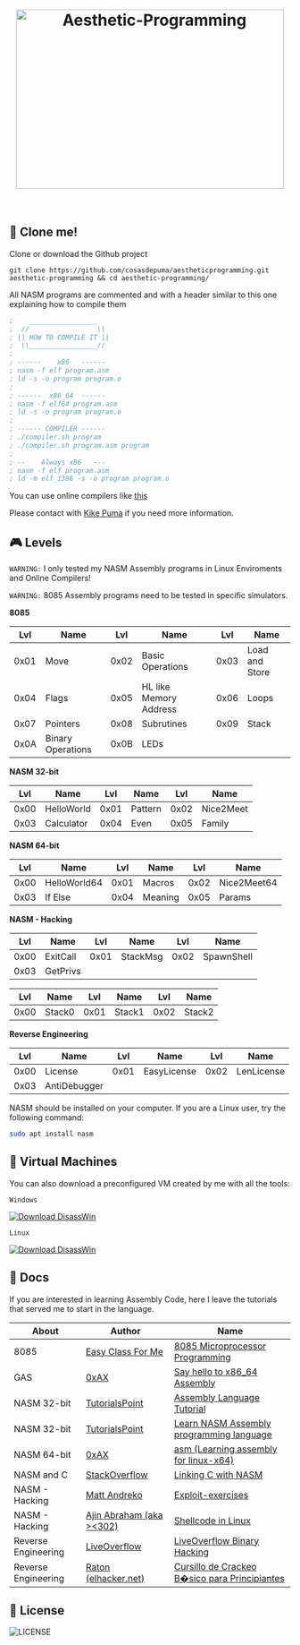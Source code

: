 <h1 align="center">
 <img src="https://cdn.rawgit.com/CosasDePuma/Aesthetic-Programming/384ffa5a/.img/logo.jpg" alt="Aesthetic-Programming" width="480" height="320">
</h1>

&nbsp;

:floppy_disk: Clone me!
----

Clone or download the Github project
```git
git clone https://github.com/cosasdepuma/aestheticprogramming.git aesthetic-programming && cd aesthetic-programming/
```

All NASM programs are commented and with a header similar to this one explaining how to compile them

```asm
;    _________________
;  //                 \\
; || HOW TO COMPILE IT ||
;  \\_________________//
;
; ------    x86   ------
; nasm -f elf program.asm
; ld -s -o program program.o
;
; ------  x86_64  ------
; nasm -f elf64 program.asm
; ld -s -o program program.o
;
; ------ COMPILER ------
; ./compiler.sh program
; ./compiler.sh program.asm program
;
; --    Always x86   ---
; nasm -f elf program.asm
; ld -m elf_i386 -s -o program program.o
```

You can use online compilers like [this](https://www.tutorialspoint.com/compile_assembly_online.php)

Please contact with [Kike Puma](https://linkedin.com/in/kikepuma) if you need more information.

:video_game: Levels
----
`WARNING:` I only tested my NASM Assembly programs in Linux Enviroments and Online Compilers!

`WARNING:` 8085 Assembly programs need to be tested in specific simulators.

**8085**

| Lvl | Name | Lvl | Name | Lvl | Name |
| ---- | ---- | ---- | ---- | ---- | ---- |
| 0x01 | Move | 0x02 | Basic Operations | 0x03 | Load and Store|
| 0x04 | Flags | 0x05 | HL like Memory Address | 0x06 | Loops |
| 0x07 | Pointers | 0x08 | Subrutines | 0x09 | Stack |
| 0x0A | Binary Operations | 0x0B | LEDs |  |  |

**NASM 32-bit**

| Lvl | Name | Lvl | Name | Lvl | Name |
| ---- | ---- | ---- | ---- | ---- | ---- |
| 0x00 | HelloWorld | 0x01 | Pattern | 0x02 | Nice2Meet |
| 0x03 | Calculator | 0x04 | Even | 0x05 | Family |

**NASM 64-bit**

| Lvl | Name | Lvl | Name | Lvl | Name |
| ---- | ---- | ---- | ---- | ---- | ---- |
| 0x00 | HelloWorld64 | 0x01 | Macros | 0x02 | Nice2Meet64 |
| 0x03 | If Else | 0x04 | Meaning | 0x05 | Params |

**NASM - Hacking**

| Lvl | Name | Lvl | Name | Lvl | Name |
| ---- | ---- | ---- | ---- | ---- | ---- |
| 0x00 | ExitCall | 0x01 | StackMsg | 0x02 | SpawnShell |
| 0x03 | GetPrivs |  |  |  |  |

| Lvl | Name | Lvl | Name | Lvl | Name |
| ---- | ---- | ---- | ---- | ---- | ---- |
| 0x00 | Stack0 | 0x01 | Stack1 | 0x02 | Stack2 |

**Reverse Engineering**

| Lvl | Name | Lvl | Name | Lvl | Name |
| ---- | ---- | ---- | ---- | ---- | ---- |
| 0x00 | License | 0x01 | EasyLicense | 0x02 | LenLicense |
| 0x03 | AntiDebugger |  |  |  |  |

NASM should be installed on your computer. If you are a Linux user, try the following command:
```sh
sudo apt install nasm
```

:slot_machine: Virtual Machines
----
You can also download a preconfigured VM created by me with all the tools:

```
Windows
```

[![Download DisassWin](https://a.fsdn.com/con/app/sf-download-button)](https://sourceforge.net/projects/disasswin/)

```
Linux
```

[![Download DisassWin](https://a.fsdn.com/con/app/sf-download-button)](https://sourceforge.net/projects/disasslin/)

:notebook: Docs
----
If you are interested in learning Assembly Code, here I leave the tutorials that served me to start in the language.

| About | Author | Name |
| ---- | ---- | ---- |
| 8085 | [Easy Class For Me](https://www.youtube.com/channel/UCeJd48I1lB2XeB6j8G0Zb_g) | [8085 Microprocessor Programming](https://www.youtube.com/playlist?list=PL_1-_Q4VI1SfM0ZTLx1lnOev8ENC9-RYx)
| GAS | [0xAX](https://0xax.github.io/) | [Say hello to x86_64 Assembly](https://0xax.github.io/asm_6/) |
| NASM 32-bit | [TutorialsPoint](http://www.tutorialspoint.com/) | [Assembly Language Tutorial](http://www.tutorialspoint.com/assembly_programming/assembly_tutorial.pdf) |
| NASM 32-bit | [TutorialsPoint](http://www.tutorialspoint.com/) | [Learn NASM Assembly programming language](https://www.tutorialspoint.com/assembly_programming/index.htm) |
| NASM 64-bit | [0xAX](https://github.com/0xAX/) | [asm (Learning assembly for linux-x64)](https://github.com/0xAX/asm) |
| NASM and C | [StackOverflow](https://stackoverflow.com/) | [Linking C with NASM](https://stackoverflow.com/questions/24991944/linking-c-with-nasm) |
| NASM - Hacking | [Matt Andreko](https://www.mattandreko.com/) | [Exploit-exercises](https://www.mattandreko.com/categories/exploit-exercises/) |
| NASM - Hacking | [Ajin Abraham (aka ><302)](www.keralacyberforce.in) | [Shellcode in Linux](https://www.exploit-db.com/docs/21013.pdf) |
| Reverse Engineering | [LiveOverflow](https://www.youtube.com/channel/UClcE-kVhqyiHCcjYwcpfj9w/featured) | [LiveOverflow Binary Hacking](http://liveoverflow.com/binary_hacking/index.html) |
| Reverse Engineering | [Raton (elhacker.net)](http://www.elhacker.net/hacking-programas-hack.html) | [Cursillo de Crackeo B�sico para Principiantes](https://github.com/CosasDePuma/AestheticProgramming/tree/teachers/Cursillo%20de%20Crackeo%20B%C3%A1sico%20para%20Principiantes%20-%20Raton%20(ElHacker.net))

:page_with_curl: License
----

![LICENSE](https://img.shields.io/github/license/CosasDePuma/AestheticProgramming.svg?style=flat-square)
